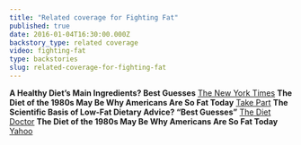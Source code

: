 ```yaml
---
title: "Related coverage for Fighting Fat"
published: true
date: 2016-01-04T16:30:00.000Z
backstory_type: related coverage
video: fighting-fat
type: backstories
slug: related-coverage-for-fighting-fat
---
```


**A Healthy Diet’s Main Ingredients? Best Guesses**
[The New York Times](http://www.nytimes.com/2016/01/04/us/a-healthy-diets-main-ingredients-best-guesses.html?_r=0)
**The Diet of the 1980s May Be Why Americans Are So Fat Today**
[Take Part](http://www.takepart.com/article/2016/01/04/obesity-retro-report)
**The Scientific Basis of Low-Fat Dietary Advice? “Best Guesses”**
[The Diet Doctor](http://www.dietdoctor.com/scientific-basis-low-fat-dietary-advice-best-guesses)
**The Diet of the 1980s May Be Why Americans Are So Fat Today**
[Yahoo](http://news.yahoo.com/diet-1980s-may-why-americans-fat-today-194911507.html)

